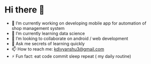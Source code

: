 # Hi there 👋


- 🔭 I’m currently working on developing mobile app for automation of shop management system
- 🌱 I’m currently learning data science
- 👯 I’m looking to collaborate on android / web development
- 💬 Ask me secrets of learning quickly
- 📫 How to reach me: kdivyanshu3@gmail.com
- ⚡ Fun fact: eat code commit sleep repeat ( my daily routine)


